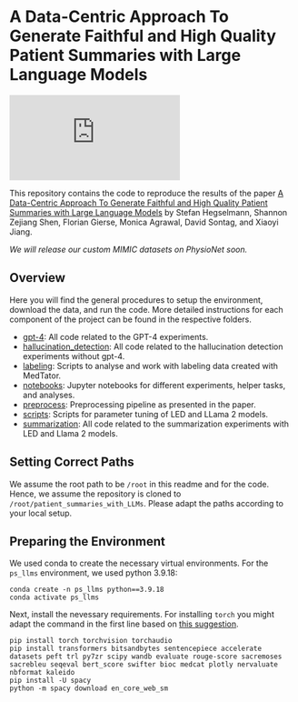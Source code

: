 # A Data-Centric Approach To Generate Faithful and High Quality Patient Summaries with Large Language Models

![Figure1.pdf](https://github.com/stefanhgm/patient_summaries_with_llms/files/14378703/Figure1.pdf)

This repository contains the code to reproduce the results of the  paper [A Data-Centric Approach To Generate Faithful and High Quality Patient Summaries with Large Language Models](https://arxiv.org/abs/2402.15422) by Stefan Hegselmann, Shannon Zejiang Shen, Florian Gierse, Monica Agrawal, David Sontag, and Xiaoyi Jiang.

*We will release our custom MIMIC datasets on PhysioNet soon.*

## Overview

Here you will find the general procedures to setup the environment, download the data, and run the code.
More detailed instructions for each component of the project can be found in the respective folders.

* [gpt-4](gpt-4/README.md): All code related to the GPT-4 experiments.
* [hallucination_detection](hallucination_detection/README.md): All code related to the hallucination detection experiments without gpt-4.
* [labeling](labeling/README.md): Scripts to analyse and work with labeling data created with MedTator.
* [notebooks](notebooks/README.md): Jupyter notebooks for different experiments, helper tasks, and analyses.
* [preprocess](preprocess/README.md): Preprocessing pipeline as presented in the paper.
* [scripts](scripts/README.md): Scripts for parameter tuning of LED and LLama 2 models.
* [summarization](summarization/README.md): All code related to the summarization experiments with LED and Llama 2 models.


## Setting Correct Paths

We assume the root path to be `/root` in this readme and for the code.
Hence, we assume the repository is cloned to `/root/patient_summaries_with_LLMs`. 
Please adapt the paths according to your local setup.


## Preparing the Environment

We used conda to create the necessary virtual environments. For the `ps_llms` environment, we used python 3.9.18:

```
conda create -n ps_llms python==3.9.18
conda activate ps_llms
```

Next, install the nevessary requirements. For installing `torch` you might adapt the command in the first line based on [this suggestion](https://pytorch.org).

```
pip install torch torchvision torchaudio
pip install transformers bitsandbytes sentencepiece accelerate datasets peft trl py7zr scipy wandb evaluate rouge-score sacremoses sacrebleu seqeval bert_score swifter bioc medcat plotly nervaluate nbformat kaleido
pip install -U spacy
python -m spacy download en_core_web_sm
```
